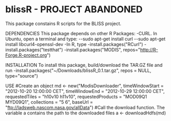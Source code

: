 blissR - PROJECT ABANDONED
======

This package constains R scripts for the BLISS project.

DEPENDENCIES
This package depends on other R Packages:
-CURL. In Ubuntu, open a terminal and type:
--sudo apt-get install curl
--sudo apt-get install libcurl4-openssl-dev
-In R, type
-install.packages("RCurl")
-install.packages("testthat")
-install.packages("MODIS", repos="http://R-Forge.R-project.org")

INSTALLATION
To install this package, build/download the TAR.GZ file and run
-install.packages("~/Downloads/blissR_0.1.tar.gz", repos = NULL, type="source")

USE
#Create an object
md <- new("ModisDownloader", timeWindowStart = "2012-10-20 12:00:00 CET", timeWindowEnd = "2012-10-29 12:00:00 CET", requestedTiles = "h10v10 h11v10", requestedProducts = "MOD09Q1 MYD09Q1", collections = "5 6", baseUrl = "ftp://ladsweb.nascom.nasa.gov/allData")
#Call the download function. The variable a contains the path to the downloaded files
a <- downloadHdfs(md)

